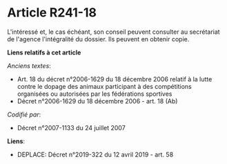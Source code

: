 # Article R241-18

L'intéressé et, le cas échéant, son conseil peuvent consulter au secrétariat de l'agence l'intégralité du dossier. Ils
peuvent en obtenir copie.

**Liens relatifs à cet article**

_Anciens textes_:

  - Art. 18 du décret n°2006-1629 du 18 décembre 2006 relatif à la lutte contre le dopage des animaux participant à des compétitions organisées ou autorisées par les fédérations sportives
  - Décret n°2006-1629 du 18 décembre 2006 - art. 18 (Ab)

_Codifié par_:

  - Décret n°2007-1133 du 24 juillet 2007

**Liens**:

  - DEPLACE: Décret n°2019-322 du 12 avril 2019 - art. 58
